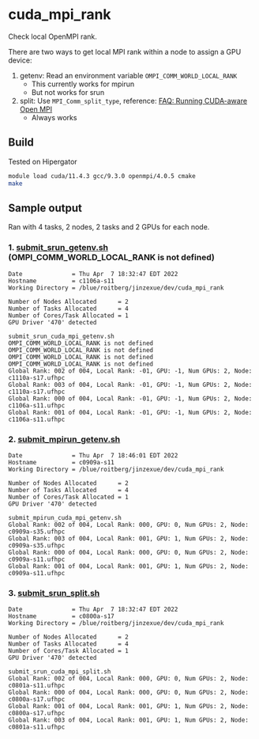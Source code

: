 # cuda_mpi_rank
Check local OpenMPI rank.

There are two ways to get local MPI rank within a node to assign a GPU device:
1. getenv: Read an environment variable `OMPI_COMM_WORLD_LOCAL_RANK`
    - This currently works for mpirun
    - But not works for srun
2. split: Use `MPI_Comm_split_type`, reference: [FAQ: Running CUDA-aware Open MPI](https://www.open-mpi.org/faq/?category=runcuda#:~:text=11.%20When%20do%20I%20need%20to%20select%20a%20CUDA%20device%3F)
    - Always works


## Build
Tested on Hipergator
```bash
module load cuda/11.4.3 gcc/9.3.0 openmpi/4.0.5 cmake
make
```

## Sample output
Ran with 4 tasks, 2 nodes, 2 tasks and 2 GPUs for each node.

### 1. [submit_srun_getenv.sh](submit_srun_getenv.sh) (OMPI_COMM_WORLD_LOCAL_RANK is not defined)
```
Date              = Thu Apr  7 18:32:47 EDT 2022
Hostname          = c1106a-s11
Working Directory = /blue/roitberg/jinzexue/dev/cuda_mpi_rank

Number of Nodes Allocated      = 2
Number of Tasks Allocated      = 4
Number of Cores/Task Allocated = 1
GPU Driver '470' detected

submit_srun_cuda_mpi_getenv.sh
OMPI_COMM_WORLD_LOCAL_RANK is not defined
OMPI_COMM_WORLD_LOCAL_RANK is not defined
OMPI_COMM_WORLD_LOCAL_RANK is not defined
OMPI_COMM_WORLD_LOCAL_RANK is not defined
Global Rank: 002 of 004, Local Rank: -01, GPU: -1, Num GPUs: 2, Node: c1110a-s17.ufhpc
Global Rank: 003 of 004, Local Rank: -01, GPU: -1, Num GPUs: 2, Node: c1110a-s17.ufhpc
Global Rank: 000 of 004, Local Rank: -01, GPU: -1, Num GPUs: 2, Node: c1106a-s11.ufhpc
Global Rank: 001 of 004, Local Rank: -01, GPU: -1, Num GPUs: 2, Node: c1106a-s11.ufhpc
```

### 2. [submit_mpirun_getenv.sh](submit_mpirun_getenv.sh)
```
Date              = Thu Apr  7 18:46:01 EDT 2022
Hostname          = c0909a-s11
Working Directory = /blue/roitberg/jinzexue/dev/cuda_mpi_rank

Number of Nodes Allocated      = 2
Number of Tasks Allocated      = 4
Number of Cores/Task Allocated = 1
GPU Driver '470' detected

submit_mpirun_cuda_mpi_getenv.sh
Global Rank: 002 of 004, Local Rank: 000, GPU: 0, Num GPUs: 2, Node: c0909a-s35.ufhpc
Global Rank: 003 of 004, Local Rank: 001, GPU: 1, Num GPUs: 2, Node: c0909a-s35.ufhpc
Global Rank: 000 of 004, Local Rank: 000, GPU: 0, Num GPUs: 2, Node: c0909a-s11.ufhpc
Global Rank: 001 of 004, Local Rank: 001, GPU: 1, Num GPUs: 2, Node: c0909a-s11.ufhpc
```


### 3. [submit_srun_split.sh](submit_srun_split.sh)
```
Date              = Thu Apr  7 18:32:47 EDT 2022
Hostname          = c0800a-s17
Working Directory = /blue/roitberg/jinzexue/dev/cuda_mpi_rank

Number of Nodes Allocated      = 2
Number of Tasks Allocated      = 4
Number of Cores/Task Allocated = 1
GPU Driver '470' detected

submit_srun_cuda_mpi_split.sh
Global Rank: 002 of 004, Local Rank: 000, GPU: 0, Num GPUs: 2, Node: c0801a-s11.ufhpc
Global Rank: 000 of 004, Local Rank: 000, GPU: 0, Num GPUs: 2, Node: c0800a-s17.ufhpc
Global Rank: 001 of 004, Local Rank: 001, GPU: 1, Num GPUs: 2, Node: c0800a-s17.ufhpc
Global Rank: 003 of 004, Local Rank: 001, GPU: 1, Num GPUs: 2, Node: c0801a-s11.ufhpc
```
